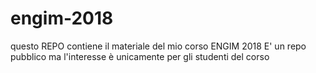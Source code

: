 # engim-2018
questo REPO contiene il materiale del mio corso ENGIM 2018
E' un repo pubblico ma l'interesse è unicamente per gli studenti del corso
